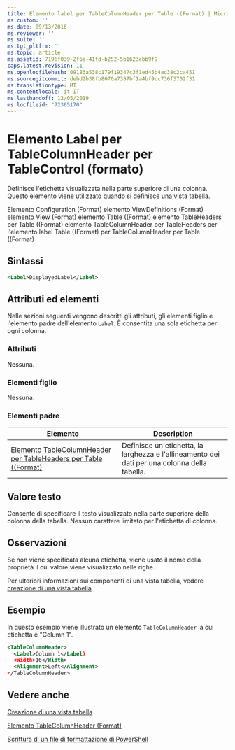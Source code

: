 ```yaml
---
title: Elemento label per TableColumnHeader per Table ((Format) | Microsoft Docs
ms.custom: ''
ms.date: 09/13/2016
ms.reviewer: ''
ms.suite: ''
ms.tgt_pltfrm: ''
ms.topic: article
ms.assetid: 7196f039-2f6a-41fd-b252-5b1623ebb9f9
caps.latest.revision: 11
ms.openlocfilehash: 09183a538c179f19347c3f1ed45b4ad38c2ca451
ms.sourcegitcommit: debd2b38fb8070a7357bf1a4bf9cc736f3702f31
ms.translationtype: MT
ms.contentlocale: it-IT
ms.lasthandoff: 12/05/2019
ms.locfileid: "72365170"
---
```

# <a name="label-element-for-tablecolumnheader-for-tablecontrol-format"></a>Elemento Label per TableColumnHeader per TableControl (formato)

Definisce l'etichetta visualizzata nella parte superiore di una colonna. Questo elemento viene utilizzato quando si definisce una vista tabella.

Elemento Configuration (Format) elemento ViewDefinitions (Format) elemento View (Format) elemento Table ((Format) elemento TableHeaders per Table ((Format) elemento TableColumnHeader per TableHeaders per l'elemento label Table ((Format) per TableColumnHeader per Table ((Format)

## <a name="syntax"></a>Sintassi

```xml
<Label>DisplayedLabel</Label>

```

## <a name="attributes-and-elements"></a>Attributi ed elementi

Nelle sezioni seguenti vengono descritti gli attributi, gli elementi figlio e l'elemento padre dell'elemento `Label`. È consentita una sola etichetta per ogni colonna.

### <a name="attributes"></a>Attributi

Nessuna.

### <a name="child-elements"></a>Elementi figlio

Nessuna.

### <a name="parent-elements"></a>Elementi padre

|Elemento|Description|
|-------------|-----------------|
|[Elemento TableColumnHeader per TableHeaders per Table ((Format)](./tablecolumnheader-element-format.md)|Definisce un'etichetta, la larghezza e l'allineamento dei dati per una colonna della tabella.|

## <a name="text-value"></a>Valore testo

Consente di specificare il testo visualizzato nella parte superiore della colonna della tabella. Nessun carattere limitato per l'etichetta di colonna.

## <a name="remarks"></a>Osservazioni

Se non viene specificata alcuna etichetta, viene usato il nome della proprietà il cui valore viene visualizzato nelle righe.

Per ulteriori informazioni sui componenti di una vista tabella, vedere [creazione di una vista tabella](./creating-a-table-view.md).

## <a name="example"></a>Esempio

In questo esempio viene illustrato un elemento `TableColumnHeader` la cui etichetta è "Column 1".

```xml
<TableColumnHeader>
  <Label>Column 1</Label)
  <Width>16</Width>
  <Alignment>Left</Alignment>
</TableColumnHeader>
```

## <a name="see-also"></a>Vedere anche

[Creazione di una vista tabella](./creating-a-table-view.md)

[Elemento TableColumnHeader (Format)](./tablecolumnheader-element-format.md)

[Scrittura di un file di formattazione di PowerShell](./writing-a-powershell-formatting-file.md)
